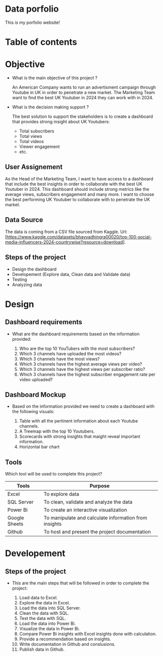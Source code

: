 # Data porfolio

This is my porfolio website!


# Table of contents





# Objective

- What is the main objective of this project ?
  
  An American Company wants to run an advertisment campaign through Youtube in UK in order to penetrate a new market. The Marketing Team want to find the best UK Youtuber in 2024 they can work with in 2024.

- What is the decision making support ?

  The best solution to support the stakeholders is to create a dashboard that provides strong insight about UK Youtubers:
  
  - Total subscribers
  - Total views
  - Total videos
  - Viewer engagement
  - etc.
  

## User Assignement
  As the Head of the Marketing Team, I want to have access to a dashboard that include the best insights in order to collaborate with the best UK Youtuber in 2024.
  This dashboard should include strong metrics like the average views, subscribers engagement and many more. I want to choose the best performing UK Youtuber to collaborate with to penetrate the UK market.

## Data Source

  The data is coming from a CSV file sourced from Kaggle. Url: [https://www.kaggle.com/datasets/bhavyadhingra00020/top-100-social-media-influencers-2024-countrywise?resource=download].

## Steps of the project

  - Design the dashboard
  - Developement (Explore data, Clean data and Validate data)
  - Testing
  - Analyzing data

# Design 

## Dashboard requirements
  - What are the dashboard requirements based on the information provided:

    1. Who are the top 10 YouTubers with the most subscribers?
    2. Which 3 channels have uploaded the most videos?
    3. Which 3 channels have the most views?
    4. Which 3 channels have the highest average views per video?
    5. Which 3 channels have the highest views per subscriber ratio?
    6. Which 3 channels have the highest subscriber engagement rate per video uploaded?

## Dashboard Mockup

  - Based on the information provided we need to create a dashboard with the following visuals:
  
    1. Table with all the pertinent information about each Youtube channels.
    2. A Treemap with the top 10 Youtubers.
    3. Scorecards with strong insights that maight reveal important information.
    4. Horizontal bar chart

## Tools

  Which tool will be used to complete this project?

| Tools | Purpose |
| --- | --- |
| Excel | To explore data |
| SQL Server | To clean, validate and analyze the data |
| Power Bi | To create an interactive visualization |
| Google Sheets | To manipulate and calculate information from insights |
| Github | To host and present the project documentation |

# Developement

## Steps of the project

  - This are the main steps that will be followed in order to complete the project:

    1. Load data to Excel.
    2. Explore the data in Excel.
    3. Load the data into SQL Server.
    4. Clean the data with SQL.
    5. Test the data with SQL.
    6. Load the data into Power Bi.
    7. Visualize the data in Power Bi.
    8. Compare Power Bi insights with Excel insights done with calculation.
    9. Provide a recommendation based on insights.
    10. Write documentation in Github and conslusions.
    11. Publish data in Github.
    
   




    


